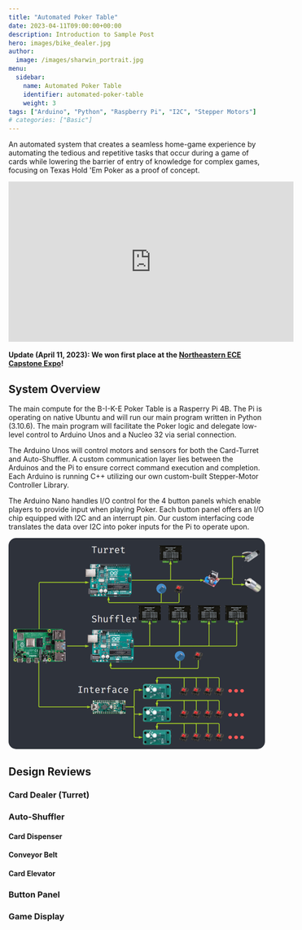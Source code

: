 ```yaml
---
title: "Automated Poker Table"
date: 2023-04-11T09:00:00+00:00
description: Introduction to Sample Post
hero: images/bike_dealer.jpg
author:
  image: /images/sharwin_portrait.jpg
menu:
  sidebar:
    name: Automated Poker Table
    identifier: automated-poker-table
    weight: 3
tags: ["Arduino", "Python", "Raspberry Pi", "I2C", "Stepper Motors"]
# categories: ["Basic"]
---
```


An automated system that creates a seamless home-game experience by automating the tedious and repetitive tasks that occur during a game of cards while lowering the barrier of entry of knowledge for complex games, focusing on Texas Hold 'Em Poker as a proof of concept.

<div align="center">
    <iframe width="560" height="315" src="https://www.youtube.com/watch?v=PsuNezDvL1I" frameborder="0" allow="accelerometer; autoplay; clipboard-write; encrypted-media; gyroscope; picture-in-picture" allowfullscreen></iframe>
</div>

**Update (April 11, 2023): We won first place at the [Northeastern ECE Capstone Expo](https://coe.northeastern.edu/news/2023-capstone-projects/)!**

## System Overview
The main compute for the B-I-K-E Poker Table is a Rasperry Pi 4B. The Pi is operating on native Ubuntu and will run our main program written in Python (3.10.6). The main program will facilitate the Poker logic and delegate low-level control to Arduino Unos and a Nucleo 32 via serial connection.

The Arduino Unos will control motors and sensors for both the Card-Turret and Auto-Shuffler. A custom communication layer lies between the Arduinos and the Pi to ensure correct command execution and completion. Each Arduino is running C++ utilizing our own custom-built Stepper-Motor Controller Library.

The Arduino Nano handles I/O control for the 4 button panels which enable players to provide input when playing Poker. Each button panel offers an I/O chip equipped with I2C and an interrupt pin. Our custom interfacing code translates the data over I2C into poker inputs for the Pi to operate upon.

<div align="center">
    <img src="system_overview.png" alt="System Overview" style="border-radius: 15px;">
</div>

## Design Reviews

### Card Dealer (Turret)

### Auto-Shuffler

#### Card Dispenser

#### Conveyor Belt

#### Card Elevator

### Button Panel

### Game Display
